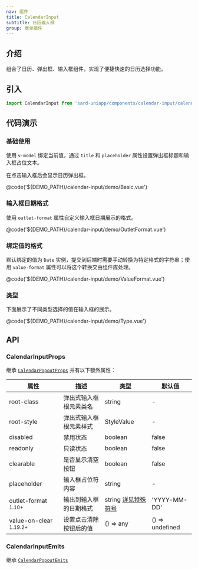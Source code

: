 ```yaml
---
nav: 组件
title: CalendarInput
subtitle: 日历输入框
group: 表单组件
---
```


## 介绍

组合了日历、弹出框、输入框组件，实现了便捷快速的日历选择功能。

## 引入

```ts
import CalendarInput from 'sard-uniapp/components/calendar-input/calendar-input.vue'
```

## 代码演示

### 基础使用

使用 `v-model` 绑定当前值，通过 `title` 和 `placeholder` 属性设置弹出框标题和输入框占位文本。

在点击输入框后会显示日历弹出框。

@code('${DEMO_PATH}/calendar-input/demo/Basic.vue')

### 输入框日期格式

使用 `outlet-format` 属性自定义输入框日期展示的格式。

@code('${DEMO_PATH}/calendar-input/demo/OutletFormat.vue')

### 绑定值的格式

默认绑定的值为 `Date` 实例，提交到后端时需要手动转换为特定格式的字符串；使用 `value-format` 属性可以将这个转换交由组件库处理。

@code('${DEMO_PATH}/calendar-input/demo/ValueFormat.vue')

### 类型

下面展示了不同类型选择的值在输入框的展示。

@code('${DEMO_PATH}/calendar-input/demo/Type.vue')

## API

### CalendarInputProps

继承 [`CalendarPopoutProps`](./calendar-popout#CalendarPopoutProps) 并有以下额外属性：

| 属性                              | 描述                   | 类型                                                  | 默认值          |
| --------------------------------- | ---------------------- | ----------------------------------------------------- | --------------- |
| root-class                        | 弹出式输入框根元素类名 | string                                                | -               |
| root-style                        | 弹出式输入框根元素样式 | StyleValue                                            | -               |
| disabled                          | 禁用状态               | boolean                                               | false           |
| readonly                          | 只读状态               | boolean                                               | false           |
| clearable                         | 是否显示清空按钮       | boolean                                               | false           |
| placeholder                       | 输入框占位符内容       | string                                                | -               |
| outlet-format <sup>1.10+</sup>    | 输出到输入框的日期格式 | string [详见特殊符号](../guide/date#日期格式特殊符号) | 'YYYY-MM-DD'    |
| value-on-clear <sup>1.19.2+</sup> | 设置点击清除按钮后的值 | () => any                                             | () => undefined |

### CalendarInputEmits

继承 [`CalendarPopoutEmits`](./calendar-popout#CalendarPopoutEmits)
